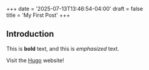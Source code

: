 +++
date = '2025-07-13T13:46:54-04:00'
draft = false  
title = 'My First Post'
+++

## Introduction

This is **bold** text, and this is *emphasized* text.

Visit the [Hugo](https://gohugo.io) website!




